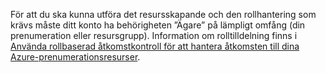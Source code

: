 För att du ska kunna utföra det resursskapande och den rollhantering som krävs måste ditt konto ha behörigheten ”Ägare” på lämpligt omfång (din prenumeration eller resursgrupp). Information om rolltilldelning finns i [Använda rollbaserad åtkomstkontroll för att hantera åtkomsten till dina Azure-prenumerationsresurser](../articles/role-based-access-control/role-assignments-portal.md).
